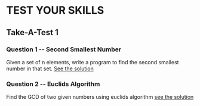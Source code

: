 # TEST YOUR SKILLS
## Take-A-Test 1

### Question 1 -- Second Smallest Number
Given a set of n elements, write a program to find the second smallest number in that set.
[See the solution](ques1.cpp)

### Question 2 -- Euclids Algorithm
Find the GCD of two given numbers using euclids algorithm
[see the solution](ques2.c)